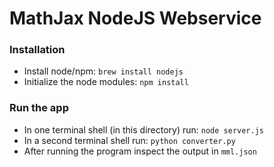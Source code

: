 # MathJax NodeJS Webservice

### Installation
- Install node/npm: `brew install nodejs`
- Initialize the node modules: `npm install`


### Run the app
- In one terminal shell (in this directory) run: `node server.js`
- In a second terminal shell run: `python converter.py`
- After running the program inspect the output in `mml.json`
